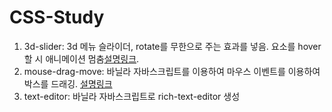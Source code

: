 # CSS-Study

1. 3d-slider: 3d 메뉴 슬라이더, rotate를 무한으로 주는 효과를 넣음. 요소를 hover할 시 애니메이션 멈춤[설명링크](https://taesung1993.tistory.com/92).
2. mouse-drag-move: 바닐라 자바스크립트를 이용하여 마우스 이벤트를 이용하여 박스를 드래깅.
[설명링크](https://taesung1993.tistory.com/92)
3. text-editor: 바닐라 자바스크립트로 rich-text-editor 생성